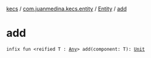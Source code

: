 [kecs](../../index.md) / [com.juanmedina.kecs.entity](../index.md) / [Entity](index.md) / [add](./add.md)

# add

`infix fun <reified T : `[`Any`](https://kotlinlang.org/api/latest/jvm/stdlib/kotlin/-any/index.html)`> add(component: T): `[`Unit`](https://kotlinlang.org/api/latest/jvm/stdlib/kotlin/-unit/index.html)